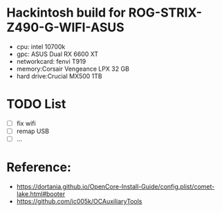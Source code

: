 # Hackintosh build for ROG-STRIX-Z490-G-WIFI-ASUS



- cpu: intel 10700k
- gpc: ASUS Dual RX 6600 XT
- networkcard: fenvi T919
- memory:Corsair Vengeance LPX 32 GB
- hard drive:Crucial MX500 1TB


# TODO List

- [ ] fix wifi
- [ ] remap USB
- [ ] ...

# Reference:

- https://dortania.github.io/OpenCore-Install-Guide/config.plist/comet-lake.html#booter
- https://github.com/ic005k/OCAuxiliaryTools
